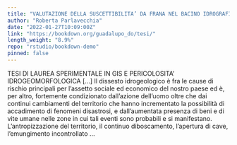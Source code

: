 ```yaml
---
title: "VALUTAZIONE DELLA SUSCETTIBILITA’ DA FRANA NEL BACINO IDROGRAFICO DI TRUNCA (RC)"
author: "Roberta Parlavecchia"
date: "2022-01-27T10:09:00Z"
link: "https://bookdown.org/guadalupo_do/tesi/"
length_weight: "8.9%"
repo: "rstudio/bookdown-demo"
pinned: false
---
```


TESI DI LAUREA SPERIMENTALE IN GIS E PERICOLOSITA’ IDROGEOMORFOLOGICA [...] Il dissesto idrogeologico è fra le cause di rischio principali per l’assetto sociale ed
economico del nostro paese ed è, per altro, fortemente condizionato dall’azione
dell’uomo oltre che dai continui cambiamenti del territorio che hanno incrementato
la possibilità di accadimento di fenomeni disastrosi, e dall’aumentata presenza di
beni e di vite umane nelle zone in cui tali eventi sono probabili e si manifestano. L’antropizzazione del territorio, il continuo diboscamento, l’apertura di cave,
l’emungimento incontrollato ...

